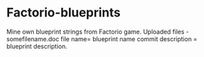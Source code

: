 # Factorio-blueprints
Mine own blueprint strings from Factorio game.
Uploaded files - somefilename.doc 
file name= blueprint name
commit description = blueprint description.
